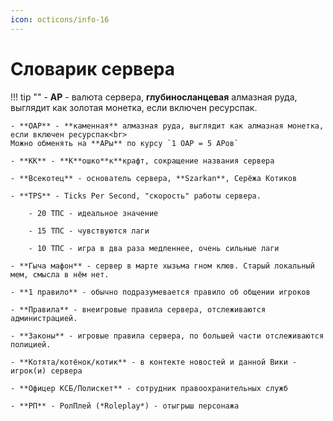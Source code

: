 ```yaml
---
icon: octicons/info-16
---
```


# Словарик сервера

!!! tip ""
    - **АР** - валюта сервера, **глубиносланцевая** алмазная руда, выглядит как золотая монетка, если включен ресурспак.

    - **ОАР** - **каменная** алмазная руда, выглядит как алмазная монетка, если включен ресурспак<br>
    Можно обменять на **АРы** по курсу `1 ОАР = 5 АРов`

    - **КК** - **К**ошко**к**крафт, сокращение названия сервера

    - **Всекотец** - основатель сервера, **Szarkan**, Серёжа Котиков

    - **TPS** - Ticks Per Second, "скорость" работы сервера.
        
        - 20 ТПС - идеальное значение

        - 15 ТПС - чувствуются лаги

        - 10 ТПС - игра в два раза медленнее, очень сильные лаги

    - **Гыча мафон** - сервер в марте хызьма гном клюв. Старый локальный мем, смысла в нём нет.

    - **1 правило** - обычно подразумевается правило об общении игроков

    - **Правила** - внеигровые правила сервера, отслеживаются администрацией.

    - **Законы** - игровые правила сервера, по большей части отслеживаются полицией.

    - **Котята/котёнок/котик** - в контекте новостей и данной Вики - игрок(и) сервера

    - **Офицер КСБ/Полискет** - сотрудник правоохранительных служб

    - **РП** - РолПлей (*Roleplay*) - отыгрыш персонажа